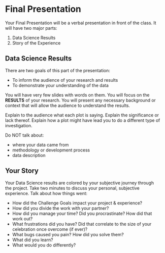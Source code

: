 # <i class="fas fa-book fa-fw"></i> Final Presentation

Your Final Presentation will be a verbal presentation in front of the class. It will have two major parts:  
1) Data Science Results  
2) Story of the Experience  

## Data Science Results
There are two goals of this part of the presentation:  
* To inform the audience of your research and results  
* To demonstrate your understanding of the data  

You will have very few slides with words on them. You will focus on the **RESULTS** of your research. You will present any necessary background or context that will allow the audience to understand the results.  

Explain to the audience what each plot is saying. Explain the significance or lack thereof. Explain how a plot might have lead you to do a different type of investigation.  

Do NOT talk about:  
* where your data came from
* methodology or development process 
* data description   

## Your Story
Your Data Science results are colored by your subjective journey through the project. Take two minutes to discuss your personal, subjective experience. Talk about how things went:  
* How did the Challenge Goals impact your project & experience?  
* How did you divide the work with your partner?  
* How did you manage your time? Did you procrastinate? How did that work out?  
* What frustrations did you have? Did that correlate to the size of your celebration once overcome (if ever)?  
* What bugs caused you pain? How did you solve them?  
* What did you learn?  
* What would you do differently?
